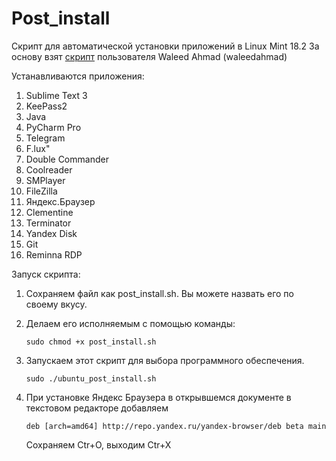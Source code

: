 # Post_install
Скрипт для автоматической установки приложений в Linux Mint 18.2
За основу взят [скрипт](https://gist.github.com/waleedahmad/a5b17e73c7daebdd048f823c68d1f57a) пользователя Waleed Ahmad (waleedahmad)

Устанавливаются приложения:
1. Sublime Text 3
2. KeePass2
3. Java
4. PyCharm Pro
5. Telegram
6. F.lux"
7. Double Commander
8. Coolreader
9. SMPlayer
10. FileZilla
11. Яндекс.Браузер
12. Clementine
13. Terminator
14. Yandex Disk
15. Git
16. Reminna RDP

Запуск скрипта:
1. Сохраняем файл как post_install.sh. Вы можете назвать его по своему вкусу.

2. Делаем его исполняемым с помощью команды:
	```
	sudo chmod +x post_install.sh
	```
3. Запускаем этот скрипт для выбора программного обеспечения.
	```
	sudo ./ubuntu_post_install.sh
	```
4. При установке Яндекс Браузера в открывшемся документе в текстовом редакторе добавляем
	```
	deb [arch=amd64] http://repo.yandex.ru/yandex-browser/deb beta main
	```
	Сохраняем Ctr+O, выходим Ctr+X

